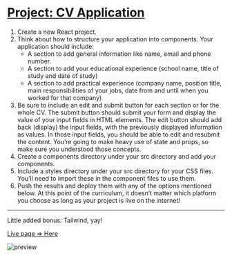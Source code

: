  # [Project: CV Application](https://www.theodinproject.com/lessons/node-path-react-new-cv-application)

1. Create a new React project.
2. Think about how to structure your application into components. Your application should include:
   * A section to add general information like name, email and phone number.
   * A section to add your educational experience (school name, title of study and date of study)
   * A section to add practical experience (company name, position title, main responsibilities of your jobs, date from and until when you worked for that company)
3. Be sure to include an edit and submit button for each section or for the whole CV. The submit button should submit your form and display the value of your input fields in HTML elements. The edit button should add back (display) the input fields, with the previously displayed information as values. In those input fields, you should be able to edit and resubmit the content. You’re going to make heavy use of state and props, so make sure you understood those concepts.
5. Create a components directory under your src directory and add your components.
6. Include a styles directory under your src directory for your CSS files. You’ll need to import these in the component files to use them.
7. Push the results and deploy them with any of the options mentioned below. At this point of the curriculum, it doesn’t matter which platform you choose as long as your project is live on the internet!

---------------------------------------------
Little added bonus: Tailwind, yay!


[Live page => Here](https://sweet-manatee-d66f51.netlify.app/)



![preview](https://github.com/user-attachments/assets/b6fe12bd-9c7a-42fc-bb4e-1c145cb9b985)
